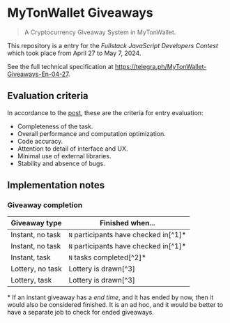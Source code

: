 # MyTonWallet Giveaways

> A Cryptocurrency Giveaway System in MyTonWallet.

This repository is a entry for the _Fullstack JavaScript Developers Contest_ which took place from April 27 to May 7, 2024.

See the full technical specification at https://telegra.ph/MyTonWallet-Giveaways-En-04-27.

## Evaluation criteria

In accordance to the [post](https://t.me/toncontests/166), these are the criteria for entry evaluation:

- Completeness of the task.
- Overall performance and computation optimization.
- Code accuracy.
- Attention to detail of interface and UX.
- Minimal use of external libraries.
- Stability and absence of bugs.

## Implementation notes

### Giveaway completion

| Giveaway type    | Finished when...                       |
| ---------------- | -------------------------------------- |
| Instant, no task | `N` participants have checked in[^1]\* |
| Instant, no task | `N` participants have checked in[^1]\* |
| Instant, task    | `N` tasks completed[^2]\*              |
| Lottery, no task | Lottery is drawn[^3]                   |
| Lottery, task    | Lottery is drawn[^3]                   |

[1]: ./packages/api/src/web/routes/giveaways/checkin.ts
[2]: ./packages/api/src/web/routes/giveaways/completeTask.ts
[3]: ./packages/api/src/jobs/lottery.ts

\* If an instant giveaway has a _end time_, and it has ended by now, then it would also be considered finished.
It is an ad hoc, and it would be better to have a separate job to check for ended giveaways.
